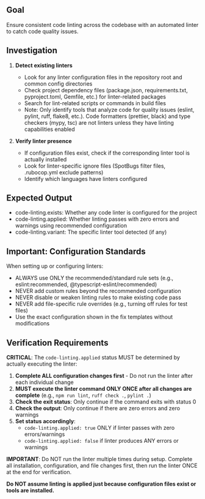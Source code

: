 ## Goal
Ensure consistent code linting across the codebase with an automated linter to catch code quality issues.

## Investigation
1. **Detect existing linters**
   - Look for any linter configuration files in the repository root and common config directories
   - Check project dependency files (package.json, requirements.txt, pyproject.toml, Gemfile, etc.) for linter-related packages
   - Search for lint-related scripts or commands in build files
   - Note: Only identify tools that analyze code for quality issues (eslint, pylint, ruff, flake8, etc.). Code formatters (prettier, black) and type checkers (mypy, tsc) are not linters unless they have linting capabilities enabled

2. **Verify linter presence**
   - If configuration files exist, check if the corresponding linter tool is actually installed
   - Look for linter-specific ignore files (SpotBugs filter files, .rubocop.yml exclude patterns)
   - Identify which languages have linters configured

## Expected Output
- code-linting.exists: Whether any code linter is configured for the project
- code-linting.applied: Whether linting passes with zero errors and warnings using recommended configuration
- code-linting.variant: The specific linter tool detected (if any)

## Important: Configuration Standards
When setting up or configuring linters:
- ALWAYS use ONLY the recommended/standard rule sets (e.g., eslint:recommended, @typescript-eslint/recommended)
- NEVER add custom rules beyond the recommended configuration
- NEVER disable or weaken linting rules to make existing code pass
- NEVER add file-specific rule overrides (e.g., turning off rules for test files)
- Use the exact configuration shown in the fix templates without modifications

## Verification Requirements
**CRITICAL**: The `code-linting.applied` status MUST be determined by actually executing the linter:

1. **Complete ALL configuration changes first** - Do not run the linter after each individual change
2. **MUST execute the linter command ONLY ONCE after all changes are complete** (e.g., `npm run lint`, `ruff check .`, `pylint .`)
3. **Check the exit status**: Only continue if the command exits with status 0
4. **Check the output**: Only continue if there are zero errors and zero warnings
5. **Set status accordingly**:
   - `code-linting.applied: true` ONLY if linter passes with zero errors/warnings
   - `code-linting.applied: false` if linter produces ANY errors or warnings

**IMPORTANT**: Do NOT run the linter multiple times during setup. Complete all installation, configuration, and file changes first, then run the linter ONCE at the end for verification.

**Do NOT assume linting is applied just because configuration files exist or tools are installed.**